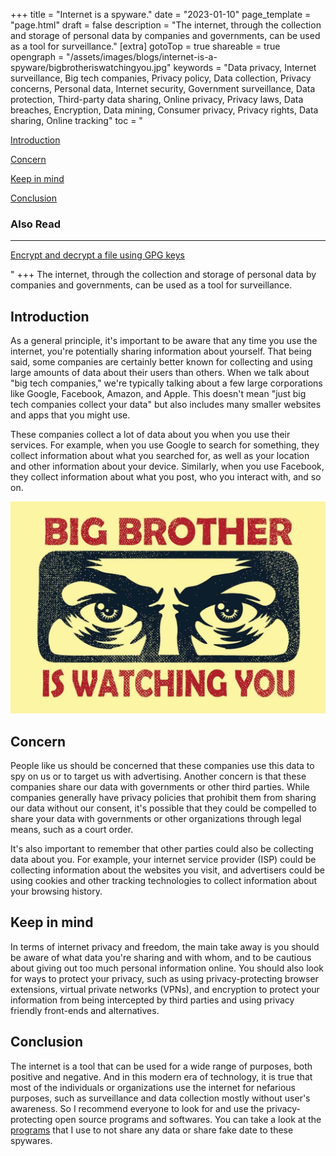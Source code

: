 +++
title = "Internet is a spyware."
date = "2023-01-10"
page_template = "page.html"
draft = false
description = "The internet, through the collection and storage of personal data by companies and governments, can be used as a tool for surveillance."
[extra]
gotoTop = true
shareable = true
opengraph = "/assets/images/blogs/internet-is-a-spyware/bigbrotheriswatchingyou.jpg"
keywords = "Data privacy, Internet surveillance, Big tech companies, Privacy policy, Data collection, Privacy concerns, Personal data, Internet security, Government surveillance, Data protection, Third-party data sharing, Online privacy, Privacy laws, Data breaches, Encryption, Data mining, Consumer privacy, Privacy rights, Data sharing, Online tracking"
toc = "<p><a href='#introduction'>Introduction</a></p><p><a href='#concern'>Concern</a></p><p><a href='#keep-in-mind'>Keep in mind</a></p><p><a href='#conclusion'>Conclusion</a></p><h3>Also Read</h3><hr><p><a href='/blog/encrypt-and-decrypt-a-file-using-gpg-keys/'>Encrypt and decrypt a file using GPG keys</a></p>"
+++
The internet, through the collection and storage of personal data by companies and governments, can be used as a tool for surveillance.
<!-- more -->

<div class="blogcontents">

## Introduction
As a general principle, it's important to be aware that any time you use the internet, you're potentially sharing information about yourself. That being said, some companies are certainly better known for collecting and using large amounts of data about their users than others. When we talk about "big tech companies," we're typically talking about a few large corporations like Google, Facebook, Amazon, and Apple. This doesn't mean "just big tech companies collect your data" but also includes many smaller websites and apps that you might use.

These companies collect a lot of data about you when you use their services. For example, when you use Google to search for something, they collect information about what you searched for, as well as your location and other information about your device. Similarly, when you use Facebook, they collect information about what you post, who you interact with, and so on.

![](/assets/images/blogs/internet-is-a-spyware/bigbrotheriswatchingyou.jpg)

## Concern
People like us should be concerned that these companies use this data to spy on us or to target us with advertising. Another concern is that these companies share our data with governments or other third parties. While companies generally have privacy policies that prohibit them from sharing our data without our consent, it's possible that they could be compelled to share your data with governments or other organizations through legal means, such as a court order.

It's also important to remember that other parties could also be collecting data about you. For example, your internet service provider (ISP) could be collecting information about the websites you visit, and advertisers could be using cookies and other tracking technologies to collect information about your browsing history.

## Keep in mind
In terms of internet privacy and freedom, the main take away is you should be aware of what data you're sharing and with whom, and to be cautious about giving out too much personal information online. You should also look for ways to protect your privacy, such as using privacy-protecting browser extensions, virtual private networks (VPNs), and encryption to protect your information from being intercepted by third parties and using privacy friendly front-ends and alternatives.

## Conclusion
The internet is a tool that can be used for a wide range of purposes, both positive and negative. And in this modern era of technology, it is true that most of the individuals or organizations use the internet for nefarious purposes, such as surveillance and data collection mostly without user's awareness. So I recommend everyone to look for and use the privacy-protecting open source programs and softwares. You can take a look at the [programs](/programs) that I use to not share any data or share fake date to these spywares.

</div>